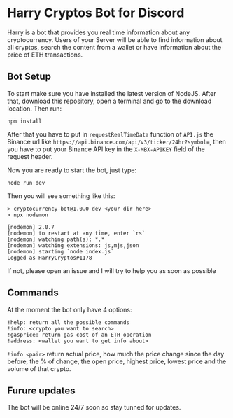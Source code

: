 # Harry Cryptos Bot for Discord

Harry is a bot that provides you real time information about any cryptocurrency.
Users of your Server will be able to find information about all cryptos, search the content
from a wallet or have information about the price of ETH transactions. 

## Bot Setup
To start make sure you have installed the latest version of NodeJS. After that, download this
repository, open a terminal and go to the download location. Then run:

```
npm install
```

After that you have to put in `requestRealTimeData` function of `API.js` the Binance url like
`https://api.binance.com/api/v3/ticker/24hr?symbol=`, then you have to put your Binance API key in
the `X-MBX-APIKEY` field of the request header.

Now you are ready to start the bot, just type:
```
node run dev
```
Then you will see something like this:
```
> cryptocurrency-bot@1.0.0 dev <your dir here>
> npx nodemon

[nodemon] 2.0.7
[nodemon] to restart at any time, enter `rs`
[nodemon] watching path(s): *.*
[nodemon] watching extensions: js,mjs,json
[nodemon] starting `node index.js`
Logged as HarryCryptos#1178
```
If not, please open an issue and I will try to help you as soon as possible

## Commands 

At the moment the bot only have 4 options:

```
!help: return all the possible commands
!info: <crypto you want to search>
!gasprice: return gas cost of an ETH operation
!address: <wallet you want to get info about>
```

`!info <pair>` return actual price, how much the price change since the day before, the % of change,
the open price, highest price, lowest price and the volume of that crypto.

## Furure updates

The bot will be online 24/7 soon so stay tunned for updates.

